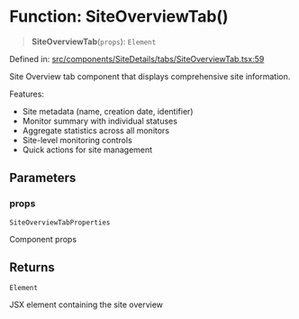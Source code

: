 # Function: SiteOverviewTab()

> **SiteOverviewTab**(`props`): `Element`

Defined in: [src/components/SiteDetails/tabs/SiteOverviewTab.tsx:59](https://github.com/Nick2bad4u/Uptime-Watcher/blob/2a45eeb1723f8f7089001af2c92aa07d82dfe7e4/src/components/SiteDetails/tabs/SiteOverviewTab.tsx#L59)

Site Overview tab component that displays comprehensive site information.

Features:
- Site metadata (name, creation date, identifier)
- Monitor summary with individual statuses
- Aggregate statistics across all monitors
- Site-level monitoring controls
- Quick actions for site management

## Parameters

### props

`SiteOverviewTabProperties`

Component props

## Returns

`Element`

JSX element containing the site overview
